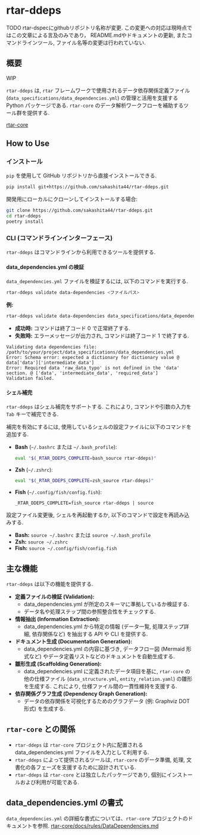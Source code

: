 # rtar-ddeps

TODO
rtar-dspecにgithubリポジトリ名称が変更.
この変更への対応は現時点ではこの文章による言及のみであり，
README.mdやドキュメントの更新, またコマンドラインツール, ファイル名等の変更は行われていない.

## 概要

WIP

`rtar-ddeps` は, `rtar` フレームワークで使用されるデータ依存関係定義ファイル (`data_specifications/data_dependencies.yml`) の管理と活用を支援する Python パッケージである.
`rtar-core` のデータ解析ワークフローを補助するツール群を提供する.

[rtar-core](https://github.com/sakashita44/rtar)

## How to Use

### インストール

`pip` を使用して GitHub リポジトリから直接インストールできる.

```bash
pip install git+https://github.com/sakashita44/rtar-ddeps.git
```

開発用にローカルにクローンしてインストールする場合:

```bash
git clone https://github.com/sakashita44/rtar-ddeps.git
cd rtar-ddeps
poetry install
```

### CLI (コマンドラインインターフェース)

`rtar-ddeps` はコマンドラインから利用できるツールを提供する.

#### data_dependencies.yml の検証

`data_dependencies.yml` ファイルを検証するには, 以下のコマンドを実行する.

```bash
rtar-ddeps validate data-dependencies <ファイルパス>
```

**例:**

```bash
rtar-ddeps validate data-dependencies data_specifications/data_dependencies.yml
```

* **成功時:** コマンドは終了コード 0 で正常終了する.
* **失敗時:** エラーメッセージが出力され, コマンドは終了コード 1 で終了する.

```text
Validating data dependencies file: /path/to/your/project/data_specifications/data_dependencies.yml
Error: Schema error: expected a dictionary for dictionary value @ data['data']['intermediate_data']
Error: Required data 'raw_data_typo' is not defined in the 'data' section. @ ['data', 'intermediate_data', 'required_data']
Validation failed.
```

#### シェル補完

`rtar-ddeps` はシェル補完をサポートする. これにより, コマンドや引数の入力を `Tab` キーで補完できる.

補完を有効にするには, 使用しているシェルの設定ファイルに以下のコマンドを追加する.

* **Bash** (`~/.bashrc` または `~/.bash_profile`):

    ```bash
    eval "$(_RTAR_DDEPS_COMPLETE=bash_source rtar-ddeps)"
    ```

* **Zsh** (`~/.zshrc`):

    ```zsh
    eval "$(_RTAR_DDEPS_COMPLETE=zsh_source rtar-ddeps)"
    ```

* **Fish** (`~/.config/fish/config.fish`):

    ```fish
    _RTAR_DDEPS_COMPLETE=fish_source rtar-ddeps | source
    ```

設定ファイル変更後, シェルを再起動するか, 以下のコマンドで設定を再読み込みする.

* **Bash:** `source ~/.bashrc` または `source ~/.bash_profile`
* **Zsh:** `source ~/.zshrc`
* **Fish:** `source ~/.config/fish/config.fish`

## 主な機能

`rtar-ddeps` は以下の機能を提供する.

* **定義ファイルの検証 (Validation):**
    * data_dependencies.yml が所定のスキーマに準拠しているか検証する.
    * データ名や処理ステップ間の参照整合性をチェックする.
* **情報抽出 (Information Extraction):**
    * data_dependencies.yml から特定の情報 (データ一覧, 処理ステップ詳細, 依存関係など) を抽出する API や CLI を提供する.
* **ドキュメント生成 (Documentation Generation):**
    * data_dependencies.yml の内容に基づき, データフロー図 (Mermaid 形式など) やデータ定義リストなどのドキュメントを自動生成する.
* **雛形生成 (Scaffolding Generation):**
    * data_dependencies.yml に定義されたデータ項目を基に, `rtar-core` の他の仕様ファイル (`data_structure.yml`, `entity_relation.yaml`) の雛形を生成する. これにより, 仕様ファイル間の一貫性維持を支援する.
* **依存関係グラフ生成 (Dependency Graph Generation):**
    * データの依存関係を可視化するためのグラフデータ (例: Graphviz DOT 形式) を生成する.

## `rtar-core` との関係

* `rtar-ddeps` は `rtar-core` プロジェクト内に配置される data_dependencies.yml ファイルを入力として利用する.
* `rtar-ddeps` によって提供されるツールは, `rtar-core` のデータ準備, 処理, 文書化の各フェーズを支援するために設計されている.
* `rtar-ddeps` は `rtar-core` とは独立したパッケージであり, 個別にインストールおよび利用が可能である.

## data_dependencies.yml の書式

`data_dependencies.yml` の詳細な書式については、`rtar-core` プロジェクトのドキュメントを参照.
[rtar-core/docs/rules/DataDependencies.md](https://github.com/sakashita44/rtar/blob/main/docs/rules/DataDependencies.md)
